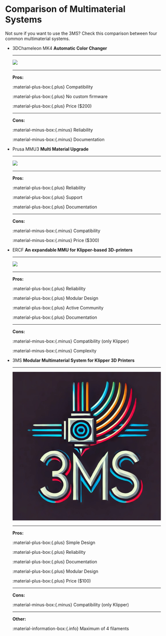 # Comparison of Multimaterial Systems

Not sure if you want to use the 3MS? Check this comparison between four common multimaterial systems.

<div class="grid cards" markdown>

-   3DChameleon MK4 __Automatic Color Changer__

    ---

    ![](3dchameleon.jpeg)

    ---

    **Pros:**

    :material-plus-box:{.plus} Compatibility

    :material-plus-box:{.plus} No custom firmware

    :material-plus-box:{.plus} Price ($200)

    ---

    **Cons:**

    :material-minus-box:{.minus} Reliability
    
    :material-minus-box:{.minus} Documentation

-   Prusa MMU3 __Multi Material Upgrade__

    ---

    ![](mmu3.png)

    ---

    **Pros:**

    :material-plus-box:{.plus} Reliability

    :material-plus-box:{.plus} Support

    :material-plus-box:{.plus} Documentation

    ---

    **Cons:**

    :material-minus-box:{.minus} Compatibility

    :material-minus-box:{.minus} Price ($300)

-   ERCF __An expandable MMU for Klipper-based 3D-printers__

    ---

    ![](ercf.jpg)

    ---

    **Pros:**

    :material-plus-box:{.plus} Reliability

    :material-plus-box:{.plus} Modular Design

    :material-plus-box:{.plus} Active Community

    :material-plus-box:{.plus} Documentation

    ---

    **Cons:**

    :material-minus-box:{.minus} Compatibility (only Klipper)

    :material-minus-box:{.minus} Complexity

-   3MS __Modular Multimaterial System for Klipper 3D Printers__

    --- 

    ![](logo.png)

    ---

    **Pros:**

    :material-plus-box:{.plus} Simple Design

    :material-plus-box:{.plus} Reliability

    :material-plus-box:{.plus} Documentation

    :material-plus-box:{.plus} Modular Design

    :material-plus-box:{.plus} Price ($100)

    ---

    **Cons:**

    :material-minus-box:{.minus} Compatibility (only Klipper)

    ---

    **Other:**

    :material-information-box:{.info} Maximum of 4 filaments

</div>